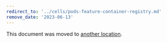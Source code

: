 ```yaml
---
redirect_to: '../cells/pods-feature-container-registry.md'
remove_date: '2023-06-13'
---
```


This document was moved to [another location](../cells/pods-feature-container-registry.md).

<!-- This redirect file can be deleted after <2023-06-13>. -->
<!-- Redirects that point to other docs in the same project expire in three months. -->
<!-- Redirects that point to docs in a different project or site (link is not relative and starts with `https:`) expire in one year. -->
<!-- Before deletion, see: https://docs.gitlab.com/ee/development/documentation/redirects.html -->
